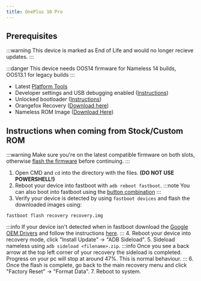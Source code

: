 ```yaml
---
title: OnePlus 10 Pro
---
```


## Prerequisites

:::warning
This device is marked as End of Life and would no longer recieve updates.
:::

:::danger
This device needs OOS14 firmware for Nameless 14 builds, OOS13.1 for legacy builds
:::
- Latest [Platform Tools](/docs/faq.md/#links)
- Developer settings and USB debugging enabled ([Instructions](/docs/faq.md/#enabling-developer-options))
- Unlocked bootloader ([Instructions](/docs/faq.md/#how-to-unlock-bootloader))
- Orangefox Recovery ([Download here](https://sourceforge.net/projects/oneplus-10-pro/files/orange/2024-2-21/OrangeFox-Unofficial-ferrarri.img/download))
- Nameless ROM Image ([Download Here](/docs/getting-started/downloads/legacy/wly.md))

## Instructions when coming from Stock/Custom ROM

:::warning
Make sure you're on the latest compatible firmware on both slots, otherwise [flash the firmware](/docs/faq.md/#ab-partitions-explained) before continuing.
:::
1. Open CMD and `cd` into the directory with the files. **(DO NOT USE POWERSHELL!)**
2. Reboot your device into fastboot with `adb reboot fastboot`.
:::note
You can also boot into fastboot using the [button combination](/docs/faq.md#button-combinations)
:::
3. Verify your device is detected by using `fastboot devices` and flash the downloaded images using:
```
fastboot flash recovery recovery.img
```
:::info
If your device isn't detected when in fastboot download the [Google OEM Drivers](/docs/faq.md#links) and follow the instructions [here](/docs/faq.md#installing-google-usb-drivers).
:::
4. Reboot your device into recovery mode, click "Install Update" -> "ADB Sideload".
5. Sideload nameless using `adb sideload <filename>.zip`.
:::info
Once you see a back arrow at the top left corner of your recovery the sideload is completed. Progress on your pc will stop at around 47%. This is normal behaviour.
:::
6. Once the flash is complete, go back to the main recovery menu and click "Factory Reset" -> "Format Data".
7. Reboot to system.